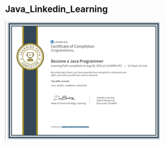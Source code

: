 # Java_Linkedin_Learning


<img src="https://github.com/RedietMillion/Java_Linkedin_Learning/blob/master/javaCert.png" />
